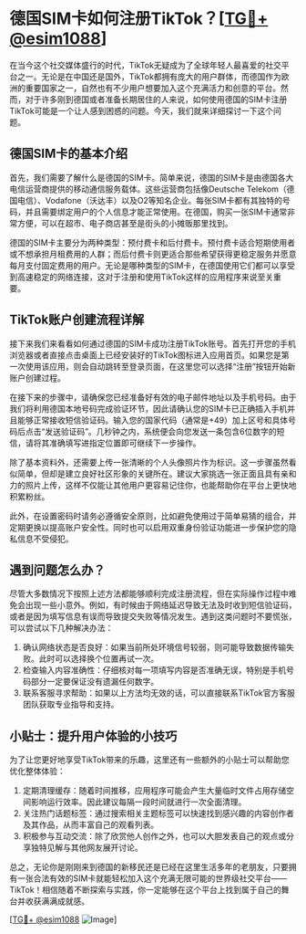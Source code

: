 # 德国SIM卡如何注册TikTok？[[TG💪+ @esim1088](https://t.me/s/esim1088)]

在当今这个社交媒体盛行的时代，TikTok无疑成为了全球年轻人最喜爱的社交平台之一。无论是在中国还是国外，TikTok都拥有庞大的用户群体，而德国作为欧洲的重要国家之一，自然也有不少用户想要加入这个充满活力和创意的平台。然而，对于许多刚到德国或者准备长期居住的人来说，如何使用德国的SIM卡注册TikTok可能是一个让人感到困惑的问题。今天，我们就来详细探讨一下这个问题。

## 德国SIM卡的基本介绍

首先，我们需要了解什么是德国的SIM卡。简单来说，德国的SIM卡是由德国各大电信运营商提供的移动通信服务载体。这些运营商包括像Deutsche Telekom（德国电信）、Vodafone（沃达丰）以及O2等知名企业。每张SIM卡都有其独特的号码，并且需要绑定用户的个人信息才能正常使用。在德国，购买一张SIM卡通常非常方便，可以在超市、电子商店甚至是街头的小摊贩那里找到。

德国的SIM卡主要分为两种类型：预付费卡和后付费卡。预付费卡适合短期使用者或不想承担月租费用的人群；而后付费卡则更适合那些希望获得更稳定服务并愿意每月支付固定费用的用户。无论是哪种类型的SIM卡，在德国使用它们都可以享受到高速稳定的网络连接，这对于注册和使用TikTok这样的应用程序来说至关重要。

## TikTok账户创建流程详解

接下来我们来看看如何通过德国的SIM卡成功注册TikTok账号。首先打开您的手机浏览器或者直接点击桌面上已经安装好的TikTok图标进入应用首页。如果您是第一次使用该应用，则会自动跳转至登录页面，在这里您可以选择“注册”按钮开始新账户创建过程。

在接下来的步骤中，请确保您已经准备好有效的电子邮件地址以及手机号码。由于我们将利用德国本地号码完成验证环节，因此请确认您的SIM卡已正确插入手机并且能够正常接收短信验证码。输入您的国家代码（通常是+49）加上区号和具体号码后点击“发送验证码”。几秒钟之内，系统便会向您发送一条包含6位数字的短信，请将其准确填写进指定位置即可继续下一步操作。

除了基本资料外，还需要上传一张清晰的个人头像照片作为标识。这一步骤虽然看似简单，但却是建立良好社区形象的关键所在。建议大家挑选一张正面且具有亲和力的照片上传，这样不仅能让其他用户更容易记住你，也能帮助你在平台上更快地积累粉丝。

此外，在设置密码时请务必遵循安全原则，比如避免使用过于简单易猜的组合，并定期更换以提高账户安全性。同时也可以启用双重身份验证功能进一步保护您的隐私信息不受侵犯。

## 遇到问题怎么办？

尽管大多数情况下按照上述方法都能够顺利完成注册流程，但在实际操作过程中难免会出现一些小意外。例如，有时候由于网络延迟导致无法及时收到短信验证码，或者是因为填写信息有误而导致提交失败等情况发生。遇到这类问题时不要慌张，可以尝试以下几种解决办法：

1. 确认网络状态是否良好：如果当前所处环境信号较弱，则可能导致数据传输失败。此时可以选择换个位置再试一次。
2. 检查输入内容准确性：仔细核对每一项填写内容是否准确无误，特别是手机号码部分一定要保证没有遗漏任何数字。
3. 联系客服寻求帮助：如果以上方法均无效的话，可以直接联系TikTok官方客服团队获取专业指导和支持。

## 小贴士：提升用户体验的小技巧

为了让您更好地享受TikTok带来的乐趣，这里还有一些额外的小贴士可以帮助您优化整体体验：

1. 定期清理缓存：随着时间推移，应用程序可能会产生大量临时文件占用存储空间影响运行效率。因此建议每隔一段时间就进行一次全面清理。
2. 关注热门话题标签：通过搜索相关主题标签可以快速找到感兴趣的内容创作者及其作品，从而丰富自己的观看列表。
3. 积极参与互动交流：除了欣赏他人创作之外，也可以大胆发表自己的观点或分享独特见解与其他网友展开讨论。

总之，无论你是刚刚来到德国的新移民还是已经在这里生活多年的老朋友，只要拥有一张合法有效的SIM卡就能轻松加入这个充满无限可能的世界级社交平台——TikTok！相信随着不断探索与实践，你一定能够在这个平台上找到属于自己的舞台并收获满满成就感。

[[TG💪+ @esim1088](https://t.me/s/esim1088) ![Image](https://i.postimg.cc/4NQfJmqS/Snipaste-2025-05-13-00-14-12.png)]